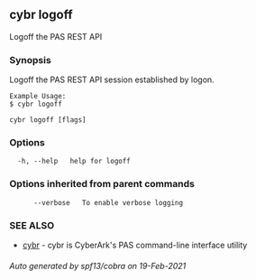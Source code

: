 ## cybr logoff

Logoff the PAS REST API

### Synopsis

Logoff the PAS REST API session established by logon.
	
	Example Usage:
	$ cybr logoff

```
cybr logoff [flags]
```

### Options

```
  -h, --help   help for logoff
```

### Options inherited from parent commands

```
      --verbose   To enable verbose logging
```

### SEE ALSO

* [cybr](cybr.md)	 - cybr is CyberArk's PAS command-line interface utility

###### Auto generated by spf13/cobra on 19-Feb-2021
